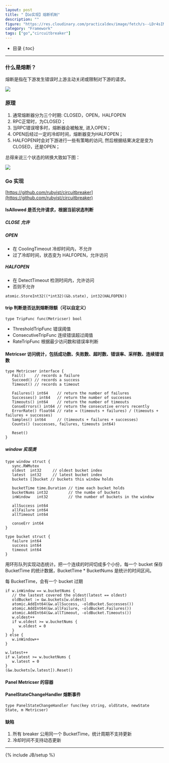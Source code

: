 ```yaml
---
layout: post
title: "【Go实现】熔断机制"
description: ""
figure: "https://res.cloudinary.com/practicaldev/image/fetch/s--LDr4sIMX--/c_limit%2Cf_auto%2Cfl_progressive%2Cq_auto%2Cw_880/https://thepracticaldev.s3.amazonaws.com/i/bk0c85is3c5767cc3qzt.png"
category: "Framework"
tags: ["go","circuitbreaker"]
---
```


* 目录
{:toc}
---

### 什么是熔断？

熔断是指在下游发生错误时上游主动关闭或限制对下游的请求。

![](https://res.cloudinary.com/cyeam/image/upload/v1610534796/image.png)

### 原理

1. 通常熔断器分为三个时期: CLOSED，OPEN，HALFOPEN
2. RPC正常时，为CLOSED；
3. 当RPC错误增多时，熔断器会被触发, 进入OPEN；
4. OPEN后经过一定的冷却时间，熔断器变为HALFOPEN；
5. HALFOPEN时会对下游进行一些有策略的访问, 然后根据结果决定是变为CLOSED，还是OPEN；

总得来说三个状态的转换大致如下图：

![](https://res.cloudinary.com/practicaldev/image/fetch/s--LDr4sIMX--/c_limit%2Cf_auto%2Cfl_progressive%2Cq_auto%2Cw_880/https://thepracticaldev.s3.amazonaws.com/i/bk0c85is3c5767cc3qzt.png)

### Go 实现

[https://github.com/rubyist/circuitbreaker](https://github.com/rubyist/circuitbreaker)

#### IsAllowed 是否允许请求，根据当前状态判断

##### CLOSE 允许
	
##### OPEN
	
- 在 CoolingTimeout 冷却时间内，不允许
- 过了冷却时间，状态变为 HALFOPEN，允许访问

##### HALFOPEN

- 在 DetectTimeout 检测时间内，允许访问
- 否则不允许

```
atomic.StoreInt32((*int32)(&b.state), int32(HALFOPEN))
```

#### trip 判断是否达到熔断限额（可以自定义）

```
type TripFunc func(Metricser) bool
```


- ThresholdTripFunc 错误阈值
- ConsecutiveTripFunc 连续错误超过阈值
- RateTripFunc 根据最少访问数和错误率判断

#### Metricser 访问统计，包括成功数、失败数、超时数、错误率、采样数、连续错误数

```
type Metricser interface {
   Fail()    // records a failure
   Succeed() // records a success
   Timeout() // records a timeout

   Failures() int64    // return the number of failures
   Successes() int64   // return the number of successes
   Timeouts() int64    // return the number of timeouts
   ConseErrors() int64 // return the consecutive errors recently
   ErrorRate() float64 // rate = (timeouts + failures) / (timeouts + failures + successes)
   Samples() int64     // (timeouts + failures + successes)
   Counts() (successes, failures, timeouts int64)

   Reset()
}
```


##### window 实现类

```
type window struct {
   sync.RWMutex
   oldest  int32     // oldest bucket index
   latest  int32     // latest bucket index
   buckets []bucket // buckets this window holds

   bucketTime time.Duration // time each bucket holds
   bucketNums int32         // the numbe of buckets
   inWindow   int32         // the number of buckets in the window

   allSuccess int64
   allFailure int64
   allTimeout int64

   conseErr int64
}

type bucket struct {
   failure int64
   success int64
   timeout int64
}
```


用环形队列实现动态统计。把一个连续的时间切成多个小份，每一个 bucket 保存 BucketTime 的统计数据，BucketTime * BucketNums 是统计的时间区间。

每 BucketTime，会有一个 bucket 过期

```
if w.inWindow == w.bucketNums {
   // the lastest covered the oldest(latest == oldest)
   oldBucket := &w.buckets[w.oldest]
   atomic.AddInt64(&w.allSuccess, -oldBucket.Successes())
   atomic.AddInt64(&w.allFailure, -oldBucket.Failures())
   atomic.AddInt64(&w.allTimeout, -oldBucket.Timeouts())
   w.oldest++
   if w.oldest >= w.bucketNums {
      w.oldest = 0
   }
} else {
   w.inWindow++
}

w.latest++
if w.latest >= w.bucketNums {
   w.latest = 0
}
(&w.buckets[w.latest]).Reset()
```

#### Panel Metricser 的容器

#### PanelStateChangeHandler 熔断事件

```
type PanelStateChangeHandler func(key string, oldState, newState State, m Metricser)
```


#### 缺陷

1. 所有 breaker 公用同一个 BucketTime，统计周期不支持更新
2. 冷却时间不支持动态更新


---


{% include JB/setup %}
